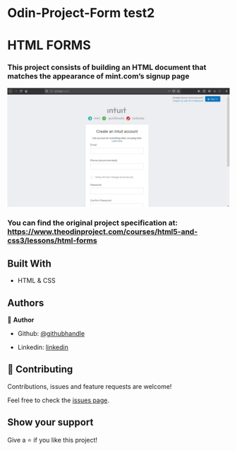 # Odin-Project-Form test2

# HTML FORMS

### This project consists of building an HTML document that matches the appearance of mint.com’s signup page

![screenshot](./images/clone-page.jpg)

### You can find the original project specification at: https://www.theodinproject.com/courses/html5-and-css3/lessons/html-forms

## Built With

- HTML & CSS

## Authors

👤 **Author**

- Github: [@githubhandle](https://github.com/CornerstoneII)

- Linkedin: [linkedin](https://www.linkedin.com/in/oluwaseun-iyadi-773584b4/)

## 🤝 Contributing

Contributions, issues and feature requests are welcome!

Feel free to check the [issues page](issues/).

## Show your support

Give a ⭐️ if you like this project!
